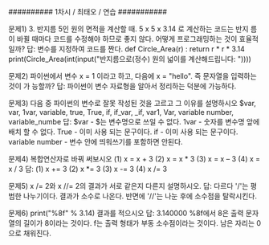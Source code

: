 ########## 1차시 / 최태오 / 연습 ###########

  

문제1) 3. 반지름 5인 원의 면적을 계산할 때. 5 x 5 x 3.14 로 계산하는 코드는 반지 름이 바뀔
 때마다 코드를 수정해야 하므로 좋지 않다. 어떻게 프로그래밍하는 것이 효율적일까?
 답: 변수를 지정하여 코드를 짠다.
def Circle_Area(r) : return r * r * 3.14
print(Circle_Area(int(input("반지름으로(정수) 원의 넓이를 계산해드립니다: "))))

문제2) 파이썬에서 변수 x = 1 이라고 하고, 다음에 x = "hello". 즉 문자열을 입력하는 것이 가
능할까?
답: 파이썬이 변수 자료형을 알아서 정리하는 덕분에 가능하다.

문제3) 다음 중 파이썬의 변수로 잘못 작성된 것을 고르고 그 이유를 설명하시오
$var, var, 1var, variable, true, True, if, if_var, _if, var1,
Var, variable number, variable_numbe
답:
$var - $는 변수명으로 쓰일 수 없다.
1var - 숫자를 변수명 앞에 배치 할 수 없다.
True - 이미 사용 되는 문구이다.
if - 이미 사용 되는 문구이다.
variable number - 변수 안에 띄워쓰기를 포함하면 안된다.
  
문제4) 복합연산자로 바꿔 써보시오
(1) x = x + 3 (2) x = x * 3
(3) x = x – 3 (4) x = x / 3
답:
(1) x += 3
(2) x *= 3
(3) x -= 3
(4) x /= 3

문제5) x /= 2와 x //= 2의 결과가 서로 같은지 다른지 설명하시오.
답: 다르다
'/'는 평범한 나누기이다. 결과가 소수로 나온다.
반면에 '//'는 나눈 후에 소수점을 탈락시킨다.

문제6) print("%8f" % 3.14) 결과를 적으시오
답: 3.140000
%8f에서 8은 출력 문자열의 길이가 8이라는 것이다.
f는 출력 형태가 부동 소수점이라는 것이다.
남은 자리는 0으로 채워진다.